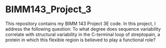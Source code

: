 # BIMM143_Project_3
This repository contains my BIMM 143 Project 3E code. In this project, I address the following question: To what degree does sequence variability correlate with structural variability in the C-terminal loop of streptopain, a protein in which this flexible region is believed to play a functional role?
